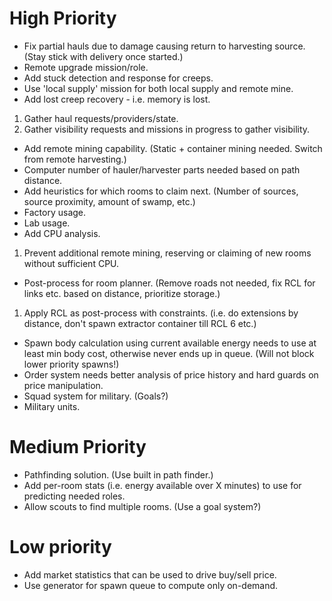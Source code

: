 # High Priority

- Fix partial hauls due to damage causing return to harvesting source. (Stay stick with delivery once started.)
- Remote upgrade mission/role.
- Add stuck detection and response for creeps.
- Use 'local supply' mission for both local supply and remote mine.
- Add lost creep recovery - i.e. memory is lost.
1. Gather haul requests/providers/state.
2. Gather visibility requests and missions in progress to gather visibility.
- Add remote mining capability. (Static + container mining needed. Switch from remote harvesting.)
- Computer number of hauler/harvester parts needed based on path distance.
- Add heuristics for which rooms to claim next. (Number of sources, source proximity, amount of swamp, etc.)
- Factory usage.
- Lab usage.
- Add CPU analysis.
1. Prevent additional remote mining, reserving or claiming of new rooms without sufficient CPU.
- Post-process for room planner. (Remove roads not needed, fix RCL for links etc. based on distance, prioritize storage.)
1. Apply RCL as post-process with constraints. (i.e. do extensions by distance, don't spawn extractor container till RCL 6 etc.)
- Spawn body calculation using current available energy needs to use at least min body cost, otherwise never ends up in queue. (Will not block lower priority spawns!)
- Order system needs better analysis of price history and hard guards on price manipulation.
- Squad system for military. (Goals?)
- Military units.

# Medium Priority

- Pathfinding solution. (Use built in path finder.)
- Add per-room stats (i.e. energy available over X minutes) to use for predicting needed roles.
- Allow scouts to find multiple rooms. (Use a goal system?)

# Low priority

- Add market statistics that can be used to drive buy/sell price.
- Use generator for spawn queue to compute only on-demand.